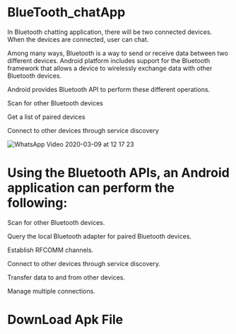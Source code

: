 # BlueTooth_chatApp
In Bluetooth chatting application, there will be two connected devices. When the devices are connected, user can chat.

Among many ways, Bluetooth is a way to send or receive data between two different devices. Android platform includes support for the Bluetooth framework that allows a device to wirelessly exchange data with other Bluetooth devices.

Android provides Bluetooth API to perform these different operations.

Scan for other Bluetooth devices

Get a list of paired devices

Connect to other devices through service discovery

![WhatsApp Video 2020-03-09 at 12 17 23](https://user-images.githubusercontent.com/47496177/83395237-8e7d4980-a417-11ea-9259-eff0e96f5736.gif)

# Using the Bluetooth APIs, an Android application can perform the following:

Scan for other Bluetooth devices.

Query the local Bluetooth adapter for paired Bluetooth devices.

Establish RFCOMM channels.

Connect to other devices through service discovery.

Transfer data to and from other devices.

Manage multiple connections.

# DownLoad Apk File

